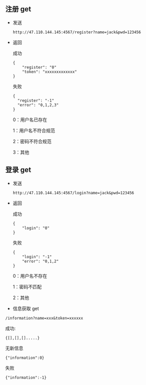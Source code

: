 ## 注册 get

- 发送

  ```
  http://47.110.144.145:4567/register?name=jack&pwd=123456
  ```

- 返回

  成功

  ```
  {
      "register": "0"
      "token": "xxxxxxxxxxxxx"
  }
  ```

  失败

  ```
  {
  	"register": "-1"
  	"error": "0,1,2,3"
  }
  ```

  0：用户名已存在

  1：用户名不符合规范

  2：密码不符合规范

  3：其他

## 登录 get

- 发送

  ```
  http://47.110.144.145:4567/login?name=jack&pwd=123456
  ```

- 返回

  成功

  ```
  {
      "login": "0"
  }
  ```

  失败

  ```
  {
      "login": "-1"
      "error": "0,1,2"
  }
  ```

  0：用户名不存在

  1：密码不匹配

  2：其他
  
- 信息获取 get
```
/information?name=xxx&token=xxxxxx
```
  成功:
  
  ```
  {[],[],[].....}
  ```
  无新信息
  ```
  {"information":0}
  ```
  失败
  ```
  {"information":-1}
  ```
